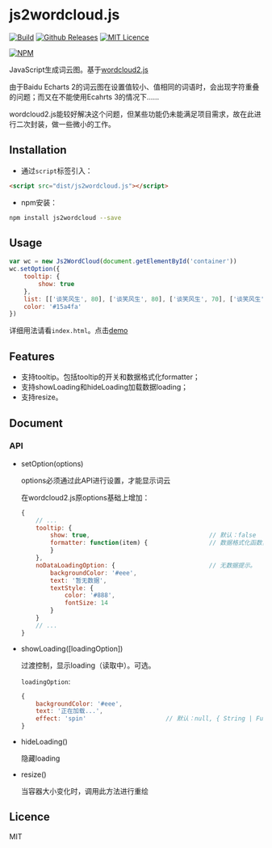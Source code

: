 # js2wordcloud.js

[![Build](https://img.shields.io/travis/liangbizhi/js2wordcloud.svg)](https://travis-ci.org/liangbizhi/js2wordcloud)
[![Github Releases](https://img.shields.io/github/downloads/liangbizhi/js2wordcloud/latest/total.svg)]()
[![MIT Licence](https://badges.frapsoft.com/os/mit/mit.svg?v=103)](https://opensource.org/licenses/mit-license.php)

[![NPM](https://nodei.co/npm/js2wordcloud.png)](https://nodei.co/npm/js2wordcloud/)

JavaScript生成词云图。基于[wordcloud2.js](https://github.com/timdream/wordcloud2.js)

由于Baidu Echarts 2的词云图在设置值较小、值相同的词语时，会出现字符重叠的问题；而又在不能使用Ecahrts 3的情况下……

wordcloud2.js能较好解决这个问题，但某些功能仍未能满足项目需求，故在此进行二次封装，做一些微小的工作。

## Installation

* 通过`script`标签引入：

```html
<script src="dist/js2wordcloud.js"></script>
```

* npm安装：

```bash
npm install js2wordcloud --save
```

## Usage

```javascript
var wc = new Js2WordCloud(document.getElementById('container'))
wc.setOption({
    tooltip: {
        show: true
    },
    list: [['谈笑风生', 80], ['谈笑风生', 80], ['谈笑风生', 70], ['谈笑风生', 70], ['谈笑风生', 60], ['谈笑风生', 60]],
    color: '#15a4fa'
})
```

详细用法请看`index.html`。点击[demo](http://liangbizhi.github.io/js2wordcloud)

## Features

* 支持tooltip。包括tooltip的开关和数据格式化formatter；
* 支持showLoading和hideLoading加载数据loading；
* 支持resize。

## Document

### API

* setOption(options)

    options必须通过此API进行设置，才能显示词云

    在wordcloud2.js原options基础上增加：

    ```javascript
    {
        // ...
        tooltip: {
            show: true,                                 // 默认：false
            formatter: function(item) {                 // 数据格式化函数，item为list的一项
            }
        },
        noDataLoadingOption: {                          // 无数据提示。
            backgroundColor: '#eee',
            text: '暂无数据',
            textStyle: {
                color: '#888',
                fontSize: 14
            }
        }
        // ...
    }
    ```

* showLoading([loadingOption])

    过渡控制，显示loading（读取中）。可选。

    `loadingOption`:

    ```javascript
    {
        backgroundColor: '#eee',
        text: '正在加载...',
        effect: 'spin'                      // 默认：null, { String | Function } 可选：'spin|normal'；也可为回调函数，回调函数生成HTML
    }
    ```

* hideLoading()

    隐藏loading

* resize()

    当容器大小变化时，调用此方法进行重绘

## Licence

MIT

